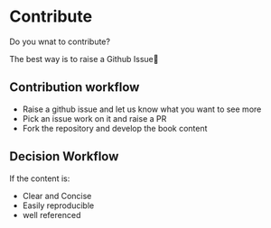 # Contribute

Do you wnat to contribute?

The best way is to raise a Github Issue🙂

## Contribution workflow

- Raise a github issue and let us know what you want to see more
- Pick an issue work on it and raise a PR
- Fork the repository and develop the book content

## Decision Workflow

If the content is:

- Clear and Concise
- Easily reproducible
- well referenced
